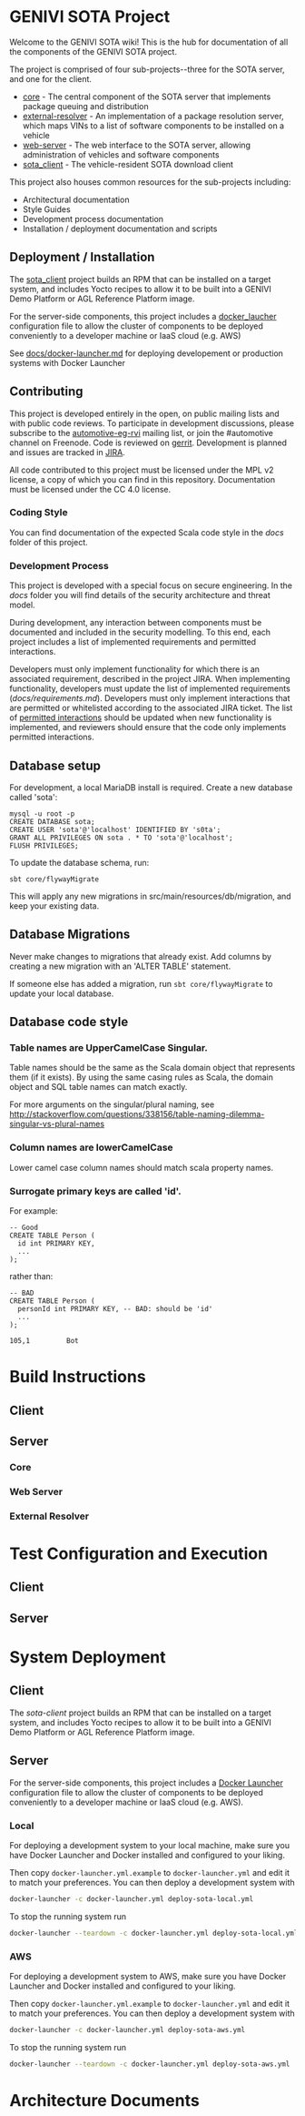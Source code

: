 # GENIVI SOTA Project

Welcome to the GENIVI SOTA wiki! This is the hub for documentation of all the components of the GENIVI SOTA project.

The project is comprised of four sub-projects--three for the SOTA server, and one for the client.

 - [core](https://github.com/advancedtelematic/sota-server/tree/master/core) - The central component of the SOTA server that implements package queuing and distribution
 - [external-resolver](https://github.com/advancedtelematic/sota-server/tree/master/external-resolver) - An implementation of a package resolution server, which maps VINs to a list of software components to be installed on a vehicle
 - [web-server](https://github.com/advancedtelematic/sota-server/tree/master/web-server) - The web interface to the SOTA server, allowing administration of vehicles and software components
 - [sota_client](https://github.com/advancedtelematic/sota_client) - The vehicle-resident SOTA download client

This project also houses common resources for the sub-projects including:

 - Architectural documentation
 - Style Guides
 - Development process documentation
 - Installation / deployment documentation and scripts

## Deployment / Installation

The [sota_client](https://github.com/advancedtelematic/sota_client) project builds an RPM that can be installed on a target system, and includes Yocto recipes to allow it to be built into a GENIVI Demo Platform or AGL Reference Platform image.

For the server-side components, this project includes a [docker_laucher](https://github.com/advancedtelematic/docker_launcher) configuration file to allow the cluster of components to be deployed conveniently to a developer machine or IaaS cloud (e.g. AWS)

See [docs/docker-launcher.md](https://github.com/advancedtelematic/sota-server/master/docs/docker-launcher.md) for deploying developement or production systems with Docker Launcher

## Contributing

This project is developed entirely in the open, on public mailing lists and with public code reviews. To participate in development discussions, please subscribe to the [automotive-eg-rvi](https://lists.linuxfoundation.org/mailman/listinfo/automotive-eg-rvi) mailing list, or join the #automotive channel on Freenode. Code is reviewed on [gerrit](https://gerrithub.io). Development is planned and issues are tracked in [JIRA](https://www.atlassian.com/software/jira).

All code contributed to this project must be licensed under the MPL v2 license, a copy of which you can find in this repository. Documentation must be licensed under the CC 4.0 license.

### Coding Style

You can find documentation of the expected Scala code style in the *docs* folder of this project.

### Development Process

This project is developed with a special focus on secure engineering. In the *docs* folder you will find details of the security architecture and threat model.

During development, any interaction between components must be documented and included in the security modelling. To this end, each project includes a list of implemented requirements and permitted interactions.

Developers must only implement functionality for which there is an associated requirement, described in the project JIRA. When implementing functionality, developers must update the list of implemented requirements (*docs/requirements.md*). Developers must only implement interactions that are permitted or whitelisted according to the associated JIRA ticket. The list of [permitted interactions](https://github.com/advancedtelematic/wiki/permitted-interactions) should be updated when new functionality is implemented, and reviewers should ensure that the code only implements permitted interactions.

## Database setup

For development, a local MariaDB install is required. Create a new database called 'sota':

    mysql -u root -p
    CREATE DATABASE sota;
    CREATE USER 'sota'@'localhost' IDENTIFIED BY 's0ta';
    GRANT ALL PRIVILEGES ON sota . * TO 'sota'@'localhost';
    FLUSH PRIVILEGES;

To update the database schema, run:

    sbt core/flywayMigrate

This will apply any new migrations in src/main/resources/db/migration, and keep your existing data.


## Database Migrations

Never make changes to migrations that already exist. Add columns by creating a new migration with an
'ALTER TABLE' statement.

If someone else has added a migration, run `sbt core/flywayMigrate` to update your local database.


## Database code style

### Table names are UpperCamelCase Singular.

Table names should be the same as the Scala domain object that represents them (if it exists). By using the same
casing rules as Scala, the domain object and SQL table names can match exactly.

For more arguments on the singular/plural naming, see
http://stackoverflow.com/questions/338156/table-naming-dilemma-singular-vs-plural-names

### Column names are lowerCamelCase

Lower camel case column names should match scala property names.

### Surrogate primary keys are called 'id'.

For example:

    -- Good
    CREATE TABLE Person (
      id int PRIMARY KEY,
      ...
    );

rather than:

    -- BAD
    CREATE TABLE Person (
      personId int PRIMARY KEY, -- BAD: should be 'id'
      ...
    );
                                                                                                                                                                             105,1         Bot

# Build Instructions

## Client

## Server

### Core

### Web Server

### External Resolver

# Test Configuration and Execution

## Client

## Server

# System Deployment

## Client

The *sota-client* project builds an RPM that can be installed on a target system, and includes Yocto recipes to allow it to be built into a GENIVI Demo Platform or AGL Reference Platform image.

## Server

For the server-side components, this project includes a [Docker Launcher](https://github.com/advancedtelematic/sota-server/wiki/Docker-Launcher) configuration file to allow the cluster of components to be deployed conveniently to a developer machine or IaaS cloud (e.g. AWS).

### Local

For deploying a development system to your local machine, make sure you have
Docker Launcher and Docker installed and configured to your liking.

Then copy `docker-launcher.yml.example` to `docker-launcher.yml` and edit it to
match your preferences. You can then deploy a development system with

```sh
docker-launcher -c docker-launcher.yml deploy-sota-local.yml
```

To stop the running system run

```sh
docker-launcher --teardown -c docker-launcher.yml deploy-sota-local.yml
```

### AWS

For deploying a development system to AWS, make sure you have
Docker Launcher and Docker installed and configured to your liking.

Then copy `docker-launcher.yml.example` to `docker-launcher.yml` and edit it to
match your preferences. You can then deploy a development system with

```sh
docker-launcher -c docker-launcher.yml deploy-sota-aws.yml
```

To stop the running system run

```sh
docker-launcher --teardown -c docker-launcher.yml deploy-sota-aws.yml
```

# Architecture Documents

